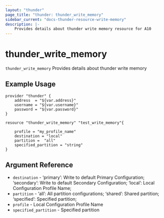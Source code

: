 ```yaml
---
layout: "thunder"
page_title: "thunder: thunder_write_memory"
sidebar_current: "docs-thunder-resource-write-memory"
description: |-
	Provides details about thunder write memory resource for A10
---
```


# thunder\_write\_memory

`thunder_write_memory` Provides details about thunder write memory
## Example Usage


```hcl
provider "thunder" {
    address  = "${var.address}"
    username = "${var.username}"  
    password = "${var.password}"
}

resource "thunder_write_memory" "test_write_memory"{
    
    profile = "my_profile_name"
    destination = "local"
    partition =  "all"
    specified_partition = "string"
}
```

## Argument Reference

* `destination` - ‘primary’: Write to default Primary Configuration; ‘secondary’: Write to default Secondary Configuration; ‘local’: Local Configuration Profile Name;
* `partition` - ‘all’: All partition configurations; ‘shared’: Shared partition; ‘specified’: Specified partition;
* `profile` - Local Configuration Profile Name
* `specified_partition` - Specified partition

